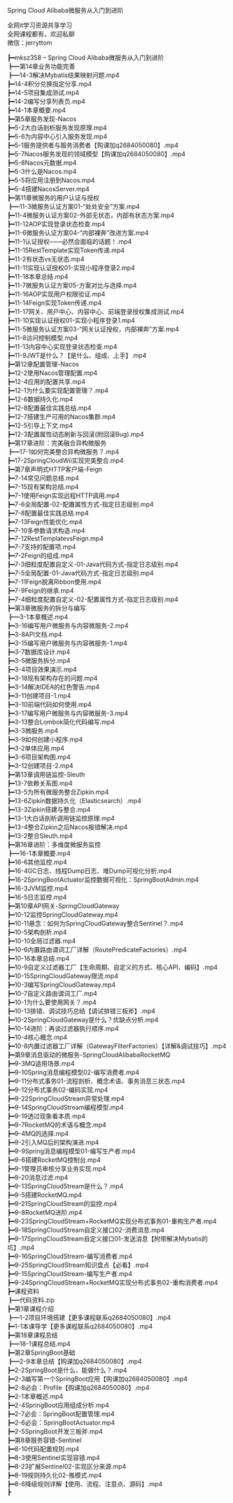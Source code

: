 Spring Cloud Alibaba微服务从入门到进阶

全网it学习资源共享学习<br>全网课程都有，欢迎私聊<br>微信：jerryttom<br>

┣━mksz358 – Spring Cloud Alibaba微服务从入门到进阶<br> ┣━第14章业务功能完善<br> ┣━14-3解决Mybatis结果映射问题.mp4<br> ┣━14-4积分兑换指定分享.mp4<br> ┣━14-5项目集成测试.mp4<br> ┣━14-2编写分享列表页.mp4<br> ┣━14-1本章概要.mp4<br> ┣━第5章服务发现-Nacos<br> ┣━5-2大白话剖析服务发现原理.mp4<br> ┣━5-6为内容中心引入服务发现.mp4<br> ┣━5-1服务提供者与服务消费者【购课加q2684050080】.mp4<br> ┣━5-7Nacos服务发现的领域模型【购课加q2684050080】.mp4<br> ┣━5-8Nacos元数据.mp4<br> ┣━5-3什么是Nacos.mp4<br> ┣━5-5将应用注册到Nacos.mp4<br> ┣━5-4搭建NacosServer.mp4<br> ┣━第11章微服务的用户认证与授权<br> ┣━11-3微服务认证方案01-“处处安全”方案.mp4<br> ┣━11-4微服务认证方案02-外部无状态，内部有状态方案.mp4<br> ┣━11-12AOP实现登录状态检查.mp4<br> ┣━11-6微服务认证方案04-“内部裸奔”改进方案.mp4<br> ┣━11-1认证授权——必然会面临的话题！.mp4<br> ┣━11-15RestTemplate实现Token传递.mp4<br> ┣━11-2有状态vs无状态.mp4<br> ┣━11-11实现认证授权01-实现小程序登录2.mp4<br> ┣━11-18本章总结.mp4<br> ┣━11-7微服务认证方案05-方案对比与选择.mp4<br> ┣━11-16AOP实现用户权限验证.mp4<br> ┣━11-14Feign实现Token传递.mp4<br> ┣━11-17网关、用户中心、内容中心、前端登录授权集成测试.mp4<br> ┣━11-10实现认证授权01-实现小程序登录1.mp4<br> ┣━11-5微服务认证方案03-“网关认证授权，内部裸奔”方案.mp4<br> ┣━11-8访问控制模型.mp4<br> ┣━11-13内容中心实现登录状态检查.mp4<br> ┣━11-9JWT是什么？【是什么、组成、上手】.mp4<br> ┣━第12章配置管理-Nacos<br> ┣━12-2使用Nacos管理配置.mp4<br> ┣━12-4应用的配置共享.mp4<br> ┣━12-1为什么要实现配置管理？.mp4<br> ┣━12-6数据持久化.mp4<br> ┣━12-8配置最佳实践总结.mp4<br> ┣━12-7搭建生产可用的Nacos集群.mp4<br> ┣━12-5引导上下文.mp4<br> ┣━12-3配置属性动态刷新与回滚(附回滚Bug).mp4<br> ┣━第17章进阶：完美融合异构微服务<br> ┣━17-1如何完美整合异构微服务？.mp4<br> ┣━17-2SpringCloudWii实现完美整合.mp4<br> ┣━第7章声明式HTTP客户端-Feign<br> ┣━7-14常见问题总结.mp4<br> ┣━7-15现有架构总结.mp4<br> ┣━7-1使用Feign实现远程HTTP调用.mp4<br> ┣━7-6全局配置-02-配置属性方式-指定日志级别.mp4<br> ┣━7-8配置最佳实践总结.mp4<br> ┣━7-13Feign性能优化.mp4<br> ┣━7-10多参数请求构造.mp4<br> ┣━7-12RestTemplatevsFeign.mp4<br> ┣━7-7支持的配置项.mp4<br> ┣━7-2Feign的组成.mp4<br> ┣━7-3细粒度配置自定义-01-Java代码方式-指定日志级别.mp4<br> ┣━7-5全局配置-01-Java代码方式-指定日志级别.mp4<br> ┣━7-11Feign脱离Ribbon使用.mp4<br> ┣━7-9Feign的继承.mp4<br> ┣━7-4细粒度配置自定义-02-配置属性方式-指定日志级别.mp4<br> ┣━第3章微服务的拆分与编写<br> ┣━3-1本章概述.mp4<br> ┣━3-16编写用户微服务与内容微服务-2.mp4<br> ┣━3-8API文档.mp4<br> ┣━3-15编写用户微服务与内容微服务-1.mp4<br> ┣━3-7数据库设计.mp4<br> ┣━3-5微服务拆分.mp4<br> ┣━3-4项目效果演示.mp4<br> ┣━3-18现有架构存在的问题.mp4<br> ┣━3-14解决IDEA的红色警告.mp4<br> ┣━3-11创建项目-1.mp4<br> ┣━3-10前端代码如何使用.mp4<br> ┣━3-17编写用户微服务与内容微服务-3.mp4<br> ┣━3-13整合Lombok简化代码编写.mp4<br> ┣━3-3微服务.mp4<br> ┣━3-9如何创建小程序.mp4<br> ┣━3-2单体应用.mp4<br> ┣━3-6项目架构图.mp4<br> ┣━3-12创建项目-2.mp4<br> ┣━第13章调用链监控-Sleuth<br> ┣━13-7依赖关系图.mp4<br> ┣━13-5为所有微服务整合Zipkin.mp4<br> ┣━13-6Zipkin数据持久化（Elasticsearch）.mp4<br> ┣━13-3Zipkin搭建与整合.mp4<br> ┣━13-1大白话剖析调用链监控原理.mp4<br> ┣━13-4整合Zipkin之后Nacos报错解决.mp4<br> ┣━13-2整合Sleuth.mp4<br> ┣━第16章进阶：多维度微服务监控<br> ┣━16-1本章概要.mp4<br> ┣━16-6其他监控.mp4<br> ┣━16-4GC日志、线程Dump日志、堆Dump可视化分析.mp4<br> ┣━16-2SpringBootActuator监控数据可视化：SpringBootAdmin.mp4<br> ┣━16-3JVM监控.mp4<br> ┣━16-5日志监控.mp4<br> ┣━第10章API网关-SpringCloudGateway<br> ┣━10-12监控SpringCloudGateway.mp4<br> ┣━10-11悬念：如何为SpringCloudGateway整合Sentinel？.mp4<br> ┣━10-5架构剖析.mp4<br> ┣━10-10全局过滤器.mp4<br> ┣━10-6内置路由谓词工厂详解（RoutePredicateFactories）.mp4<br> ┣━10-16本章总结.mp4<br> ┣━10-9自定义过滤器工厂【生命周期、自定义的方式、核心API、编码】.mp4<br> ┣━10-15SpringCloudGateway限流.mp4<br> ┣━10-3编写SpringCloudGateway.mp4<br> ┣━10-7自定义路由谓词工厂.mp4<br> ┣━10-1为什么要使用网关？.mp4<br> ┣━10-13排错、调试技巧总结【调试排错三板斧】.mp4<br> ┣━10-2SpringCloudGateway是什么？优缺点分析.mp4<br> ┣━10-14进阶：再谈过滤器执行顺序.mp4<br> ┣━10-4核心概念.mp4<br> ┣━10-8内置过滤器工厂详解（GatewayFilterFactories）【详解&amp;调试技巧】.mp4<br> ┣━第9章消息驱动的微服务-SpringCloudAlibabaRocketMQ<br> ┣━9-3MQ适用场景.mp4<br> ┣━9-10Spring消息编程模型02-编写消费者.mp4<br> ┣━9-11分布式事务01-流程剖析、概念术语、事务消息三状态.mp4<br> ┣━9-12分布式事务02-编码实现.mp4<br> ┣━9-22SpringCloudStream异常处理.mp4<br> ┣━9-14SpringCloudStream编程模型.mp4<br> ┣━9-19透过现象看本质.mp4<br> ┣━9-7RocketMQ的术语与概念.mp4<br> ┣━9-4MQ的选择.mp4<br> ┣━9-2引入MQ后的架构演进.mp4<br> ┣━9-9Spring消息编程模型01-编写生产者.mp4<br> ┣━9-6搭建RocketMQ控制台.mp4<br> ┣━9-1管理员审核分享业务实现.mp4<br> ┣━9-20消息过滤.mp4<br> ┣━9-13SpringCloudStream是什么？.mp4<br> ┣━9-5搭建RocketMQ.mp4<br> ┣━9-21SpringCloudStream的监控.mp4<br> ┣━9-8RocketMQ进阶.mp4<br> ┣━9-23SpringCloudStream+RocketMQ实现分布式事务01-重构生产者.mp4<br> ┣━9-18SpringCloudStream自定义接口02-消费消息.mp4<br> ┣━9-17SpringCloudStream自定义接口01-发送消息【附带解决Mybatis的坑】.mp4<br> ┣━9-16SpringCloudStream-编写消费者.mp4<br> ┣━9-25SpringCloudStream知识盘点【必看】.mp4<br> ┣━9-15SpringCloudStream-编写生产者.mp4<br> ┣━9-24SpringCloudStream+RocketMQ实现分布式事务02-重构消费者.mp4<br> ┣━课程资料<br> ┣━代码资料.zip<br> ┣━第1章课程介绍<br> ┣━1-2项目环境搭建【更多课程联系q2684050080】.mp4<br> ┣━1-1本课导学【更多课程联系q2684050080】.mp4<br> ┣━第18章课程总结<br> ┣━18-1课程总结.mp4<br> ┣━第2章SpringBoot基础<br> ┣━2-9本章总结【购课加q2684050080】.mp4<br> ┣━2-2SpringBoot是什么，能做什么？.mp4<br> ┣━2-3编写第一个SpringBoot应用【购课加q2684050080】.mp4<br> ┣━2-8必会：Profile【购课加q2684050080】.mp4<br> ┣━2-1本章概述.mp4<br> ┣━2-4SpringBoot应用组成分析.mp4<br> ┣━2-7必会：SpringBoot配置管理.mp4<br> ┣━2-6必会：SpringBootActuator.mp4<br> ┣━2-5SpringBoot开发三板斧.mp4<br> ┣━第8章服务容错-Sentinel<br> ┣━8-10代码配置规则.mp4<br> ┣━8-3使用Sentinel实现容错.mp4<br> ┣━8-23扩展Sentinel02-实现区分来源.mp4<br> ┣━8-19规则持久化02-推模式.mp4<br> ┣━8-6降级规则详解【使用、流程、注意点、源码】.mp4<br> ┣